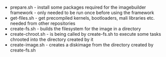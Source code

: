 * prepare.sh - install some packages required for the imagebuilder framework - only needed to be run once before using the framework
* get-files.sh - get precompiled kernels, bootloaders, mali libraries etc. needed from other repositories
* create-fs.sh - builds the filesystem for the image in a directory
* create-chroot.sh - is being called by create-fs.sh to execute some tasks chrooted into the directory created by it
* create-image.sh - creates a diskimage from the directory created by create-fs.sh
